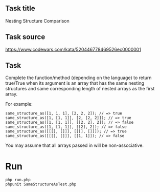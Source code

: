## Task title
Nesting Structure Comparison

## Task source
https://www.codewars.com/kata/520446778469526ec0000001

## Task
Complete the function/method (depending on the language) to return true/True 
when its argument is an array that has the same nesting structures and 
same corresponding length of nested arrays as the first array.

For example:
```
same_structure_as([1, 1, 1], [2, 2, 2]); // => true
same_structure_as([1, [1, 1]], [2, [2, 2]]); // => true
same_structure_as([1, [1, 1]], [[2, 2], 2]); // => false
same_structure_as([1, [1, 1]], [[2], 2]); // => false
same_structure_as([[[], []]], [[[], []]]); // => true
same_structure_as([[[], []]], [[1, 1]]); // => false
```

You may assume that all arrays passed in will be non-associative.

# Run
```
php run.php
phpunit SameStructureAsTest.php
```